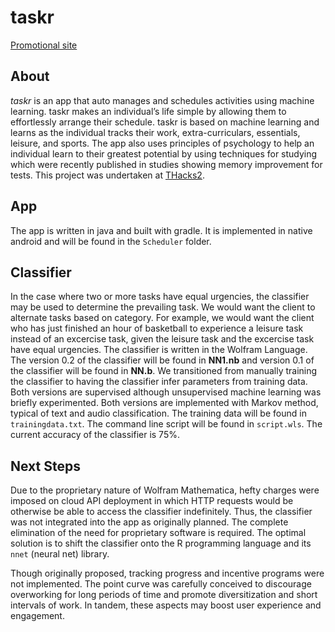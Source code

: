 # taskr

[Promotional site](https://parthsareen.github.io/)

## About

_taskr_ is an app that auto manages and schedules activities using machine learning. taskr makes an individual’s life simple by allowing them to effortlessly arrange their schedule. taskr is based on machine learning and learns as the individual tracks their work, extra-curriculars, essentials, leisure, and sports. The app also uses principles of psychology to help an individual learn to their greatest potential by using techniques for studying which were recently published in studies showing memory improvement for tests.
This project was undertaken at [THacks2](https://thacks2.devpost.com/).


## App

The app is written in java and built with gradle. It is implemented in native android and will be found in the `Scheduler` folder.

## Classifier

In the case where two or more tasks have equal urgencies, the classifier may be used to determine the prevailing task. We would want the client to alternate tasks based on category. For example, we would want the client who has just finished an hour of basketball to experience a leisure task instead of an excercise task, given the leisure task and the excercise task have equal urgencies. The classifier is written in the Wolfram Language. The version 0.2 of the classifier will be found in **NN1.nb** and version 0.1 of the classifier will be found in **NN.b**. We transitioned from manually training the classifier to having the classifier infer parameters from training data. Both versions are supervised although unsupervised machine learning was briefly experimented. Both versions are implemented with Markov method, typical of text and audio classification. The training data will be found in `trainingdata.txt`. The command line script will be found in ``script.wls``. The current accuracy of the classifier is 75%.

## Next Steps

Due to the proprietary nature of Wolfram Mathematica, hefty charges were imposed on cloud API deployment in which HTTP requests would be otherwise be able to access the classifier indefinitely. Thus, the classifier was not integrated into the app as originally planned. The complete elimination of the need for proprietary software is required. The optimal solution is to shift the classifier onto the R programming language and its `nnet` (neural net) library.

Though originally proposed, tracking progress and incentive programs were not implemented. The point curve was carefully conceived to discourage overworking for long periods of time and promote diversitization and short intervals of work. In tandem, these aspects may boost user experience and engagement.
